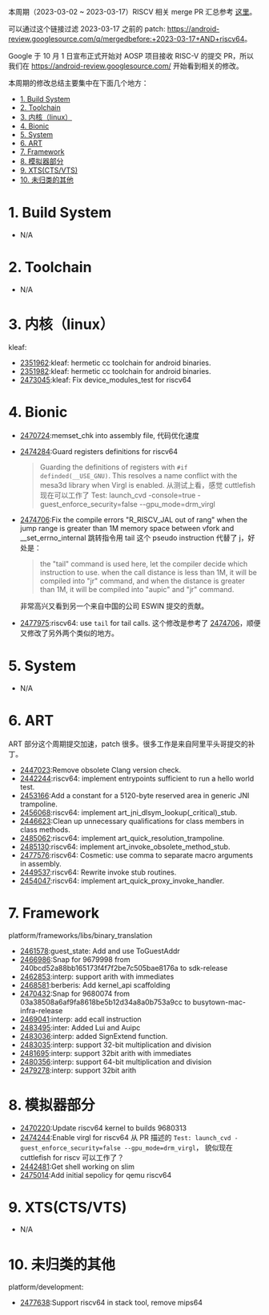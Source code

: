 本周期（2023-03-02 ~ 2023-03-17）RISCV 相关 merge PR 汇总参考 [这里][1]。

可以通过这个链接过滤 2023-03-17 之前的 patch: <https://android-review.googlesource.com/q/mergedbefore:+2023-03-17+AND+riscv64>。

Google 于 10 月 1 日宣布正式开始对 AOSP 项目接收 RISC-V 的提交 PR，所以我们在 <https://android-review.googlesource.com/> 开始看到相关的修改。

本周期的修改总结主要集中在下面几个地方：

<!-- TOC -->

- [1. Build System](#1-build-system)
- [2. Toolchain](#2-toolchain)
- [3. 内核（linux）](#3-内核linux)
- [4. Bionic](#4-bionic)
- [5. System](#5-system)
- [6. ART](#6-art)
- [7. Framework](#7-framework)
- [8. 模拟器部分](#8-模拟器部分)
- [9. XTS(CTS/VTS)](#9-xtsctsvts)
- [10. 未归类的其他](#10-未归类的其他)

<!-- /TOC -->

# 1. Build System

- N/A

# 2. Toolchain

- N/A

# 3. 内核（linux）

kleaf:
- [2351962][2351962]:kleaf: hermetic cc toolchain for android binaries.
- [2351982][2351982]:kleaf: hermetic cc toolchain for android binaries.
- [2473045][2473045]:kleaf: Fix device_modules_test for riscv64


# 4. Bionic

- [2470724][2470724]:memset_chk into assembly file, 代码优化速度
- [2474284][2474284]:Guard registers definitions for riscv64
  > Guarding the definitions of registers with `#if definded(__USE_GNU)`.
  > This resolves a name conflict with the mesa3d library when
  > Virgl is enabled.
  从测试上看，感觉 cuttlefish 现在可以工作了 
  > Test: launch_cvd -console=true -guest_enforce_security=false --gpu_mode=drm_virgl

- [2474706][2474706]:Fix the compile errors "R_RISCV_JAL out of rang" when the jump range is greater than 1M memory space between vfork and __set_errno_internal
  跳转指令用 tail 这个 pseudo instruction 代替了 j，好处是：
  > the "tail" command is used here, let the compiler decide
  > which instruction to use. when the call distance is less
  > than 1M, it will be compiled into "jr" command, and when
  > the distance is greater than 1M, it will be compiled
  > into "aupic" and "jr" command.
  
  非常高兴又看到另一个来自中国的公司 ESWIN 提交的贡献。

- [2477975][2477975]:riscv64: use `tail` for tail calls. 这个修改是参考了 [2474706][2474706]，顺便又修改了另外两个类似的地方。


# 5. System

- N/A

# 6. ART

ART 部分这个周期提交加速，patch 很多。很多工作是来自阿里平头哥提交的补丁。

- [2447023][2447023]:Remove obsolete Clang version check.
- [2442244][2442244]:riscv64: implement entrypoints sufficient to run a hello world test.
- [2453166][2453166]:Add a constant for a 5120-byte reserved area in generic JNI trampoline.
- [2456068][2456068]:riscv64: implement art_jni_dlsym_lookup(_critical)_stub.
- [2446623][2446623]:Clean up unnecessary qualifications for class members in class methods.
- [2485062][2485062]:riscv64: implement art_quick_resolution_trampoline.
- [2485130][2485130]:riscv64: implement art_invoke_obsolete_method_stub.
- [2477576][2477576]:riscv64: Cosmetic: use comma to separate macro arguments in assembly.
- [2449537][2449537]:riscv64: Rewrite invoke stub routines.
- [2454047][2454047]:riscv64: implement art_quick_proxy_invoke_handler.

# 7. Framework

platform/frameworks/libs/binary_translation
- [2461578][2461578]:guest_state: Add and use ToGuestAddr
- [2466986][2466986]:Snap for 9679998 from 240bcd52a88bb165173f4f7f2be7c505bae8176a to sdk-release
- [2462853][2462853]:interp: support arith with immediates
- [2468581][2468581]:berberis: Add kernel_api scaffolding
- [2470432][2470432]:Snap for 9680074 from 03a38508a6af9fa8618be5b12d34a8a0b753a9cc to busytown-mac-infra-release
- [2469041][2469041]:interp: add ecall instruction
- [2483495][2483495]:inter: Added Lui and Auipc
- [2483036][2483036]:interp: added SignExtend function.
- [2483035][2483035]:interp: support 32-bit multiplication and division
- [2481695][2481695]:interp: support 32bit arith with immediates
- [2480356][2480356]:interp: support 64-bit multiplication and division
- [2479278][2479278]:interp: support 32bit arith

# 8. 模拟器部分

- [2470220][2470220]:Update riscv64 kernel to builds 9680313
- [2474244][2474244]:Enable virgl for riscv64 从 PR 描述的 `Test: launch_cvd -guest_enforce_security=false --gpu_mode=drm_virgl`， 貌似现在 cuttlefish for riscv 可以工作了？
- [2442481][2442481]:Get shell working on slim
- [2475014][2475014]:Add initial sepolicy for qemu riscv64

# 9. XTS(CTS/VTS)

- N/A

# 10. 未归类的其他

platform/development:
- [2477638][2477638]:Support riscv64 in stack tool, remove mips64

[1]: https://unicornx.github.io/android-review/aosp-riscv-2023-02-03.html

[2461578]:https://android-review.googlesource.com/c/platform/frameworks/libs/binary_translation/+/2461578
[2466986]:https://android-review.googlesource.com/c/platform/frameworks/libs/binary_translation/+/2466986
[2462853]:https://android-review.googlesource.com/c/platform/frameworks/libs/binary_translation/+/2462853
[2470220]:https://android-review.googlesource.com/c/device/google/cuttlefish_prebuilts/+/2470220
[2468581]:https://android-review.googlesource.com/c/platform/frameworks/libs/binary_translation/+/2468581
[2470432]:https://android-review.googlesource.com/c/platform/frameworks/libs/binary_translation/+/2470432
[2469041]:https://android-review.googlesource.com/c/platform/frameworks/libs/binary_translation/+/2469041
[2470724]:https://android-review.googlesource.com/c/platform/bionic/+/2470724
[2447023]:https://android-review.googlesource.com/c/platform/art/+/2447023
[2442244]:https://android-review.googlesource.com/c/platform/art/+/2442244
[2453166]:https://android-review.googlesource.com/c/platform/art/+/2453166
[2456068]:https://android-review.googlesource.com/c/platform/art/+/2456068
[2446623]:https://android-review.googlesource.com/c/platform/art/+/2446623
[2351962]:https://android-review.googlesource.com/c/kernel/build/+/2351962
[2351982]:https://android-review.googlesource.com/c/platform/prebuilts/clang/host/linux-x86/+/2351982
[2474244]:https://android-review.googlesource.com/c/device/google/cuttlefish/+/2474244
[2442481]:https://android-review.googlesource.com/c/device/google/cuttlefish/+/2442481
[2475014]:https://android-review.googlesource.com/c/device/google/cuttlefish/+/2475014
[2474284]:https://android-review.googlesource.com/c/platform/bionic/+/2474284
[2485062]:https://android-review.googlesource.com/c/platform/art/+/2485062
[2485130]:https://android-review.googlesource.com/c/platform/art/+/2485130
[2483495]:https://android-review.googlesource.com/c/platform/frameworks/libs/binary_translation/+/2483495
[2473045]:https://android-review.googlesource.com/c/kernel/build/+/2473045
[2483036]:https://android-review.googlesource.com/c/platform/frameworks/libs/binary_translation/+/2483036
[2483035]:https://android-review.googlesource.com/c/platform/frameworks/libs/binary_translation/+/2483035
[2481695]:https://android-review.googlesource.com/c/platform/frameworks/libs/binary_translation/+/2481695
[2480356]:https://android-review.googlesource.com/c/platform/frameworks/libs/binary_translation/+/2480356
[2479278]:https://android-review.googlesource.com/c/platform/frameworks/libs/binary_translation/+/2479278
[2477576]:https://android-review.googlesource.com/c/platform/art/+/2477576
[2477638]:https://android-review.googlesource.com/c/platform/development/+/2477638
[2477975]:https://android-review.googlesource.com/c/platform/bionic/+/2477975
[2474706]:https://android-review.googlesource.com/c/platform/bionic/+/2474706
[2449537]:https://android-review.googlesource.com/c/platform/art/+/2449537
[2454047]:https://android-review.googlesource.com/c/platform/art/+/2454047
